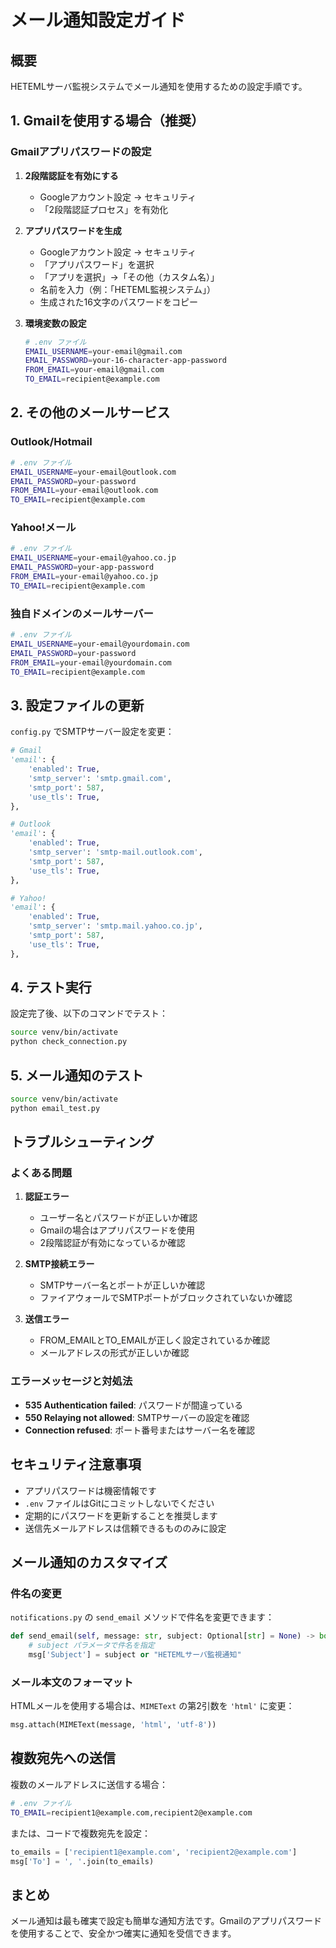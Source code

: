 # メール通知設定ガイド

## 概要
HETEMLサーバ監視システムでメール通知を使用するための設定手順です。

## 1. Gmailを使用する場合（推奨）

### Gmailアプリパスワードの設定

1. **2段階認証を有効にする**
   - Googleアカウント設定 → セキュリティ
   - 「2段階認証プロセス」を有効化

2. **アプリパスワードを生成**
   - Googleアカウント設定 → セキュリティ
   - 「アプリパスワード」を選択
   - 「アプリを選択」→「その他（カスタム名）」
   - 名前を入力（例：「HETEML監視システム」）
   - 生成された16文字のパスワードをコピー

3. **環境変数の設定**
   ```bash
   # .env ファイル
   EMAIL_USERNAME=your-email@gmail.com
   EMAIL_PASSWORD=your-16-character-app-password
   FROM_EMAIL=your-email@gmail.com
   TO_EMAIL=recipient@example.com
   ```

## 2. その他のメールサービス

### Outlook/Hotmail
```bash
# .env ファイル
EMAIL_USERNAME=your-email@outlook.com
EMAIL_PASSWORD=your-password
FROM_EMAIL=your-email@outlook.com
TO_EMAIL=recipient@example.com
```

### Yahoo!メール
```bash
# .env ファイル
EMAIL_USERNAME=your-email@yahoo.co.jp
EMAIL_PASSWORD=your-app-password
FROM_EMAIL=your-email@yahoo.co.jp
TO_EMAIL=recipient@example.com
```

### 独自ドメインのメールサーバー
```bash
# .env ファイル
EMAIL_USERNAME=your-email@yourdomain.com
EMAIL_PASSWORD=your-password
FROM_EMAIL=your-email@yourdomain.com
TO_EMAIL=recipient@example.com
```

## 3. 設定ファイルの更新

`config.py` でSMTPサーバー設定を変更：

```python
# Gmail
'email': {
    'enabled': True,
    'smtp_server': 'smtp.gmail.com',
    'smtp_port': 587,
    'use_tls': True,
},

# Outlook
'email': {
    'enabled': True,
    'smtp_server': 'smtp-mail.outlook.com',
    'smtp_port': 587,
    'use_tls': True,
},

# Yahoo!
'email': {
    'enabled': True,
    'smtp_server': 'smtp.mail.yahoo.co.jp',
    'smtp_port': 587,
    'use_tls': True,
},
```

## 4. テスト実行

設定完了後、以下のコマンドでテスト：

```bash
source venv/bin/activate
python check_connection.py
```

## 5. メール通知のテスト

```bash
source venv/bin/activate
python email_test.py
```

## トラブルシューティング

### よくある問題

1. **認証エラー**
   - ユーザー名とパスワードが正しいか確認
   - Gmailの場合はアプリパスワードを使用
   - 2段階認証が有効になっているか確認

2. **SMTP接続エラー**
   - SMTPサーバー名とポートが正しいか確認
   - ファイアウォールでSMTPポートがブロックされていないか確認

3. **送信エラー**
   - FROM_EMAILとTO_EMAILが正しく設定されているか確認
   - メールアドレスの形式が正しいか確認

### エラーメッセージと対処法

- **535 Authentication failed**: パスワードが間違っている
- **550 Relaying not allowed**: SMTPサーバーの設定を確認
- **Connection refused**: ポート番号またはサーバー名を確認

## セキュリティ注意事項

- アプリパスワードは機密情報です
- `.env` ファイルはGitにコミットしないでください
- 定期的にパスワードを更新することを推奨します
- 送信先メールアドレスは信頼できるもののみに設定

## メール通知のカスタマイズ

### 件名の変更
`notifications.py` の `send_email` メソッドで件名を変更できます：

```python
def send_email(self, message: str, subject: Optional[str] = None) -> bool:
    # subject パラメータで件名を指定
    msg['Subject'] = subject or "HETEMLサーバ監視通知"
```

### メール本文のフォーマット
HTMLメールを使用する場合は、`MIMEText` の第2引数を `'html'` に変更：

```python
msg.attach(MIMEText(message, 'html', 'utf-8'))
```

## 複数宛先への送信

複数のメールアドレスに送信する場合：

```bash
# .env ファイル
TO_EMAIL=recipient1@example.com,recipient2@example.com
```

または、コードで複数宛先を設定：

```python
to_emails = ['recipient1@example.com', 'recipient2@example.com']
msg['To'] = ', '.join(to_emails)
```

## まとめ

メール通知は最も確実で設定も簡単な通知方法です。Gmailのアプリパスワードを使用することで、安全かつ確実に通知を受信できます。
